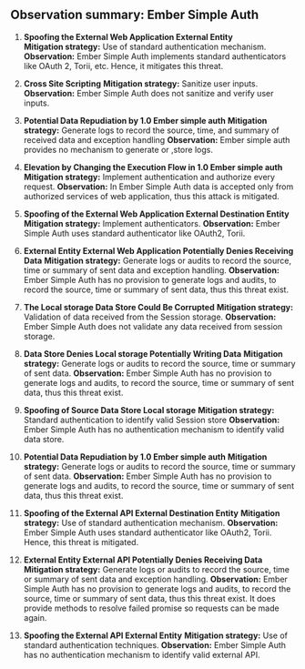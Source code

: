 ## Observation summary: Ember Simple Auth


1. **Spoofing the External Web Application External Entity**   
**Mitigation strategy:** Use of standard authentication mechanism.   
**Observation:**  Ember Simple Auth implements standard authenticators like  OAuth 2, Torii, etc. Hence, it mitigates this threat. 

2. **Cross Site Scripting**
**Mitigation strategy:** Sanitize user inputs. 
**Observation:**  Ember Simple Auth does not sanitize and verify user inputs.

3. **Potential Data Repudiation by 1.0 Ember simple auth**
**Mitigation strategy:** Generate logs to record the source, time, and summary of received data and exception handling
**Observation:** Ember simple auth provides no mechanism to generate or ,store logs. 

4. **Elevation by Changing the Execution Flow in 1.0 Ember simple auth**
**Mitigation strategy:** Implement authentication and authorize every request.
**Observation:** In Ember Simple Auth  data is accepted only from authorized services of web application, thus this attack is mitigated.

5. **Spoofing of the External Web Application External Destination Entity**
**Mitigation strategy:** Implement authenticators. 
**Observation:**  Ember Simple Auth uses standard authenticator like OAuth2,  Torii.

6. **External Entity External Web Application Potentially Denies Receiving Data**
**Mitigation strategy:** Generate logs or audits to record the source, time or summary of sent data and exception handling.
**Observation:**  Ember Simple Auth has no provision to generate logs and audits, to record the source, time or summary of sent data, thus this threat exist.

7. **The Local storage Data Store Could Be Corrupted**
**Mitigation strategy:** Validation of data received from the Session storage.
**Observation:** Ember Simple Auth does not validate any data received from session storage.

8. **Data Store Denies Local storage Potentially Writing Data**
**Mitigation strategy:** Generate logs or audits to record the source, time or summary of sent data.
**Observation:** Ember Simple Auth has no provision to generate logs and audits, to record the source, time or summary of sent data, thus this threat exist.

9. **Spoofing of Source Data Store Local storage**
**Mitigation strategy:** Standard authentication to identify valid Session store
**Observation:** Ember Simple Auth has no authentication mechanism to identify valid data store.

10. **Potential Data Repudiation by 1.0 Ember simple auth**
**Mitigation strategy:** Generate logs or audits to record the source, time or summary of sent data.
**Observation:** Ember Simple Auth has no provision to generate logs and audits, to record the source, time or summary of sent data, thus this threat exist.

11. **Spoofing of the External API External Destination Entity**
**Mitigation strategy:** Use of standard authentication mechanism.
**Observation:** Ember Simple Auth uses standard authenticator like OAuth2,  Torii. Hence, this threat is mitigated. 

12. **External Entity External API Potentially Denies Receiving Data**
**Mitigation strategy:** Generate logs or audits to record the source, time or summary of sent data and exception handling.
**Observation:** Ember Simple Auth has no provision to generate logs and audits, to record the source, time or summary of sent data, thus this threat exist. It does provide methods to resolve failed promise so requests can be made again.

13. **Spoofing the External API External Entity**
**Mitigation strategy:** Use of standard authentication techniques.
**Observation:** Ember Simple Auth has no authentication mechanism to identify valid external API.
 
